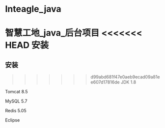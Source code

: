 # Inteagle_java
智慧工地_java_后台项目
<<<<<<< HEAD
安装
=======
## 安装
>>>>>>> d99abd681f47e0aeb9ecad09a81ee607d17816de
JDK 1.8

Tomcat 8.5

MySQL 5.7

Redis 5.05

Eclipse
